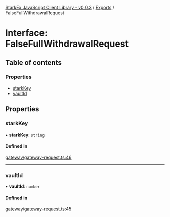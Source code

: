 [StarkEx JavaScript Client Library - v0.0.3](../README.md) / [Exports](../modules.md) / FalseFullWithdrawalRequest

# Interface: FalseFullWithdrawalRequest

## Table of contents

### Properties

- [starkKey](FalseFullWithdrawalRequest.md#starkkey)
- [vaultId](FalseFullWithdrawalRequest.md#vaultid)

## Properties

### starkKey

• **starkKey**: `string`

#### Defined in

[gateway/gateway-request.ts:46](https://github.com/starkware-libs/starkex-js/blob/beb0349/src/lib/gateway/gateway-request.ts#L46)

---

### vaultId

• **vaultId**: `number`

#### Defined in

[gateway/gateway-request.ts:45](https://github.com/starkware-libs/starkex-js/blob/beb0349/src/lib/gateway/gateway-request.ts#L45)
